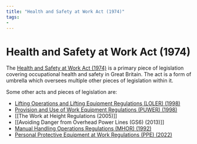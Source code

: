 ```yaml
---
title: "Health and Safety at Work Act (1974)"
tags: 
- 
---
```

# Health and Safety at Work Act (1974)
The [Health and Safety at Work Act (1974)](notes/Health%20and%20Safety%20at%20Work%20Act%20(1974).md) is a primary piece of legislation covering occupational health and safety in Great Britain. The act is a form of umbrella which oversees multiple other pieces of legislation within it.

Some other acts and pieces of legislation are:

 - [Lifting Operations and Lifting Equipment Regulations (LOLER) (1998)](notes/Lifting%20Operations%20and%20Lifting%20Equipment%20Regulations%20(LOLER)%20(1998).md)
 - [Provision and Use of Work Equipment Regulations (PUWER) (1998)](notes/Provision%20and%20Use%20of%20Work%20Equipment%20Regulations%20(PUWER)%20(1998).md)
 - [[The Work at Height Regulations (2005)]]
 - [[Avoiding Danger from Overhead Power Lines (GS6) (2013)]]
 - [Manual Handling Operations Regulations (MHOR) (1992)](notes/Manual%20Handling%20Operations%20Regulations%20(MHOR)%20(1992).md)
 - [Personal Protective Equipment at Work Regulations (PPE) (2022)](notes/Personal%20Protective%20Equipment%20at%20Work%20Regulations%20(PPE)%20(2022).md)









